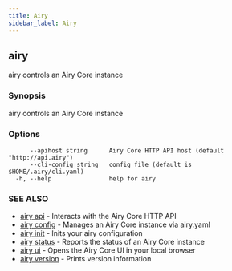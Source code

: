 ```yaml
---
title: Airy
sidebar_label: Airy
---
```


## airy

airy controls an Airy Core instance

### Synopsis

airy controls an Airy Core instance

### Options

```
      --apihost string      Airy Core HTTP API host (default "http://api.airy")
      --cli-config string   config file (default is $HOME/.airy/cli.yaml)
  -h, --help                help for airy
```

### SEE ALSO

* [airy api](airy_api.md)	 - Interacts with the Airy Core HTTP API
* [airy config](airy_config.md)	 - Manages an Airy Core instance via airy.yaml
* [airy init](airy_init.md)	 - Inits your airy configuration
* [airy status](airy_status.md)	 - Reports the status of an Airy Core instance
* [airy ui](airy_ui.md)	 - Opens the Airy Core UI in your local browser
* [airy version](airy_version.md)	 - Prints version information

